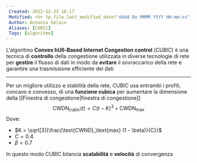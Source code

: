 ```yaml
---
 Created: 2022-12-23 16:17
 Modified: <%+ tp.file.last_modified_date("dddd Do MMMM YYYY HH:mm:ss") %>
 Author: Antonio Gelain
 Aliases: [CUBIC]
 Tags: [algoritmo]
---
```


L'algoritmo **Convex hUll-Based Internet Congestion control** (*CUBIC*) è una tecnica di **controllo** della congestione utilizzata in diverse tecnologie di rete per **gestire** il flusso di dati in modo da **evitare** il sovraccarico della rete e garantire una trasmissione efficiente dei dati

---

Per un migliore utilizzo e stabilità della rete, CUBIC usa entrambi i profili, concavo e convesso, di una **funzione cubica** per aumentare la dimensione della [[Finestra di congestione|finestra di congestione]]
$$\text{CWDN}_{\text{cubic}}(t) = C(t - K)^{3} + \text{CWDN}_{\text{max}}$$
Dove:
- $K = \sqrt[3]{\frac{\text{CWND}_\text{max} (1 - \beta)}{C}}$
- $C = 0.4$
- $\beta = 0.7$

In questo modo CUBIC bilancia **scalabilità** e **velocità** di convergenza